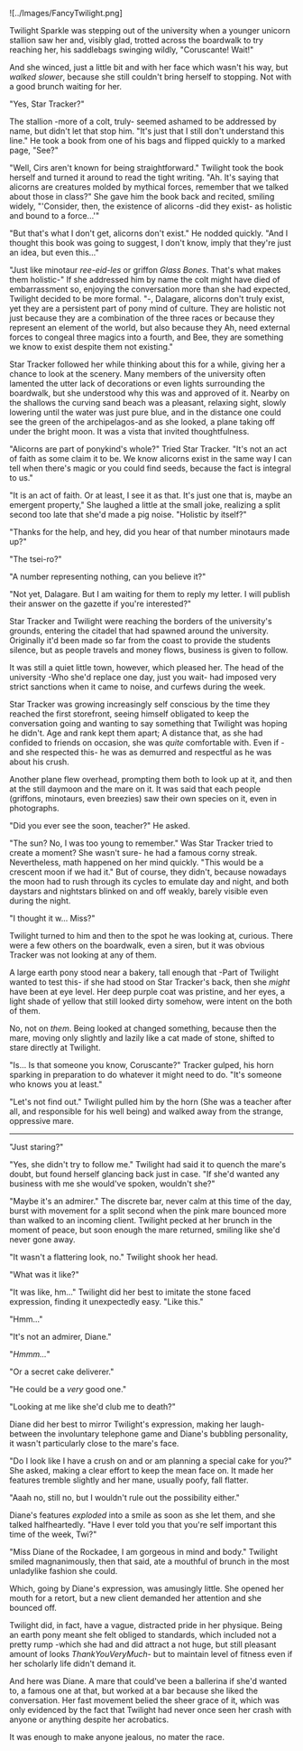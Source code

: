 ![../Images/FancyTwilight.png]

Twilight Sparkle was stepping out of the university when a younger unicorn stallion saw her and, visibly glad, trotted across the boardwalk to try reaching her, his saddlebags swinging wildly, "Coruscante! Wait!"

And she winced, just a little bit and with her face which wasn't his way, but *walked slower*, because she still couldn't bring herself to stopping. Not with a good brunch waiting for her.

 "Yes, Star Tracker?"

The stallion -more of a colt, truly- seemed ashamed to be addressed by name, but didn't let that stop him. "It's just that I still don't understand this line." He took a book from one of his bags and flipped quickly to a marked page, "See?"

 "Well, Cirs aren't known for being straightforward." Twilight took the book herself and turned it around to read the tight writing. "Ah. It's saying that alicorns are creatures molded by mythical forces, remember that we talked about those in class?" She gave him the book back and recited, smiling widely, "'Consider, then, the existence of alicorns -did they exist- as holistic and bound to a force...'"

 "But that's what I don't get, alicorns don't exist." He nodded quickly. "And I thought this book was going to suggest, I don't know, imply that they're just an idea, but even this..."

 "Just like minotaur *ree-eid-les* or griffon *Glass Bones*. That's what makes them holistic-" If she addressed him by name the colt might have died of embarrassment so, enjoying the conversation more than she had expected, Twilight decided to be more formal. "-, Dalagare, alicorns don't truly exist, yet they are a persistent part of pony mind of culture. They are holistic not just because they are a combination of the three races or because they represent an element of the world, but also because they Ah, need external forces to congeal three magics into a fourth, and Bee, they are something we know to exist despite them not existing."

Star Tracker followed her while thinking about this for a while, giving her a chance to look at the scenery. Many members of the university often lamented the utter lack of decorations or even lights surrounding the boardwalk, but she understood why this was and approved of it. Nearby on the shallows the curving sand beach was a pleasant, relaxing sight, slowly lowering until the water was just pure blue, and in the distance one could see the green of the archipelagos-and as she looked, a plane taking off under the bright moon. It was a vista that invited thoughtfulness.


 "Alicorns are part of ponykind's whole?" Tried Star Tracker. "It's not an act of faith as some claim it to be. We know alicorns exist in the same way I can tell when there's magic or you could find seeds, because the fact is integral to us."

 "It is an act of faith. Or at least, I see it as that. It's just one that is, maybe an emergent property," She laughed a little at the small joke, realizing a split second too late that she'd made a pig noise. "Holistic by itself?"

 "Thanks for the help, and hey, did you hear of that number minotaurs made up?"

 "The tsei-ro?"

 "A number representing nothing, can you believe it?"

 "Not yet, Dalagare. But I am waiting for them to reply my letter. I will publish their answer on the gazette if you're interested?"

Star Tracker and Twilight were reaching the borders of the university's grounds, entering the citadel that had spawned around the university. Originally it'd been made so far from the coast to provide the students silence, but as people travels and money flows, business is given to follow.

It was still a quiet little town, however, which pleased her. The head of the university -Who she'd replace one day, just you wait- had imposed very strict sanctions when it came to noise, and curfews during the week.

Star Tracker was growing increasingly self conscious by the time they reached the first storefront, seeing himself obligated to keep the conversation going and wanting to say something that Twilight was hoping he didn't. Age and rank kept them apart; A distance that, as she had confided to friends on occasion, she was *quite* comfortable with. Even if -and she respected this- he was as demurred and respectful as he was about his crush.

Another plane flew overhead, prompting them both to look up at it, and then at the still daymoon and the mare on it. It was said that each people (griffons, minotaurs, even breezies) saw their own species on it, even in photographs.

 "Did you ever see the soon, teacher?" He asked.

 "The sun? No, I was too young to remember." Was Star Tracker tried to create a moment? She wasn't sure- he had a famous corny streak. Nevertheless, math happened on her mind quickly. "This would be a crescent moon if we had it." But of course, they didn't, because nowadays the moon had to rush through its cycles to emulate day and night, and both daystars and nightstars blinked on and off weakly, barely visible even during the night.

 "I thought it w... Miss?"

Twilight turned to him and then to the spot he was looking at, curious. There were a few others on the boardwalk, even a siren, but it was obvious Tracker was not looking at any of them.

A large earth pony stood near a bakery, tall enough that -Part of Twilight wanted to test this- if she had stood on Star Tracker's back, then she *might* have been at eye level. Her deep purple coat was pristine, and her eyes, a light shade of yellow that still looked dirty somehow, were intent on the both of them.

No, not on *them*. Being looked at changed something, because then the mare, moving only slightly and lazily like a cat made of stone, shifted to stare directly at Twilight.

 "Is... Is that someone you know, Coruscante?" Tracker gulped, his horn sparking in preparation to do whatever it might need to do. "It's someone who knows you at least."

 "Let's not find out." Twilight pulled him by the horn (She was a teacher after all, and responsible for his well being) and walked away from the strange, oppressive mare.

-----------

 "Just staring?"

 "Yes, she didn't try to follow me." Twilight had said it to quench the mare's doubt, but found herself glancing back just in case. "If she'd wanted any business with me she would've spoken, wouldn't she?"

 "Maybe it's an admirer." The discrete bar, never calm at this time of the day, burst with movement for a split second when the pink mare bounced more than walked to an incoming client. Twilight pecked at her brunch in the moment of peace, but soon enough the mare returned, smiling like she'd never gone away.

 "It wasn't a flattering look, no." Twilight shook her head.

 "What was it like?"

 "It was like, hm..." Twilight did her best to imitate the stone faced expression, finding it unexpectedly easy. "Like this."

 "Hmm..."

 "It's not an admirer, Diane."

 "*Hmmm...*"

 "Or a secret cake deliverer."

 "He could be a *very* good one."

 "Looking at me like she'd club me to death?"

Diane did her best to mirror Twilight's expression, making her laugh- between the involuntary telephone game and Diane's bubbling personality, it wasn't particularly close to the mare's face.

 "Do I look like I have a crush on and or am planning a special cake for you?" She asked, making a clear effort to keep the mean face on. It made her features tremble slightly and her mane, usually poofy, fall flatter.

 "Aaah no, still no, but I wouldn't rule out the possibility either."

Diane's features *exploded* into a smile as soon as she let them, and she talked halfheartedly. "Have I ever told you that you're self important this time of the week, Twi?"

 "Miss Diane of the Rockadee, I am gorgeous in mind and body." Twilight smiled magnanimously, then that said, ate a mouthful of brunch in the most unladylike fashion she could.

Which, going by Diane's expression, was amusingly little. She opened her mouth for a retort, but a new client demanded her attention and she bounced off.

Twilight did, in fact, have a vague, distracted pride in her physique. Being an earth pony meant she felt obliged to standards, which included not a pretty rump -which she had and did attract a not huge, but still pleasant amount of looks *ThankYouVeryMuch*- but to maintain level of fitness even if her scholarly life didn't demand it.

And here was Diane. A mare that could've been a ballerina if she'd wanted to, a famous one at that, but worked at a bar because she liked the conversation. Her fast movement belied the sheer grace of it, which was only evidenced by the fact that Twilight had never once seen her crash with anyone or anything despite her acrobatics.

It was enough to make anyone jealous, no mater the race.
